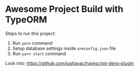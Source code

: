 # Awesome Project Build with TypeORM

Steps to run this project:

1. Run `yarn` command
2. Setup database settings inside `ormconfig.json` file
3. Run `yarn start` command

Look into:
https://github.com/justjavac/typescript-deno-plugin
